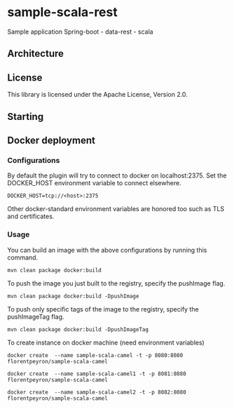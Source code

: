 # sample-scala-rest
Sample application Spring-boot - data-rest - scala

## Architecture

## License
This library is licensed under the Apache License, Version 2.0.

## Starting



## Docker deployment

### Configurations

By default the plugin will try to connect to docker on localhost:2375. Set the DOCKER_HOST environment variable to connect elsewhere.

    DOCKER_HOST=tcp://<host>:2375

Other docker-standard environment variables are honored too such as TLS and certificates.

### Usage

You can build an image with the above configurations by running this command.

    mvn clean package docker:build

To push the image you just built to the registry, specify the pushImage flag.

    mvn clean package docker:build -DpushImage

To push only specific tags of the image to the registry, specify the pushImageTag flag.

    mvn clean package docker:build -DpushImageTag

To create instance on docker machine (need environment variables)

    docker create  --name sample-scala-camel -t -p 8080:8080 florentpeyron/sample-scala-camel

    docker create  --name sample-scala-camel1 -t -p 8081:8080 florentpeyron/sample-scala-camel

    docker create  --name sample-scala-camel2 -t -p 8082:8080 florentpeyron/sample-scala-camel
